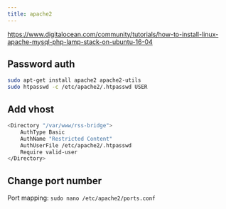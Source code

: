 ```yaml
---
title: apache2
---
```


<https://www.digitalocean.com/community/tutorials/how-to-install-linux-apache-mysql-php-lamp-stack-on-ubuntu-16-04>

## Password auth

```bash
sudo apt-get install apache2 apache2-utils
sudo htpasswd -c /etc/apache2/.htpasswd USER
```

## Add vhost

```bash
<Directory "/var/www/rss-bridge">
    AuthType Basic
    AuthName "Restricted Content"
    AuthUserFile /etc/apache2/.htpasswd
    Require valid-user
</Directory>
```

## Change port number

Port mapping: `sudo nano /etc/apache2/ports.conf`
